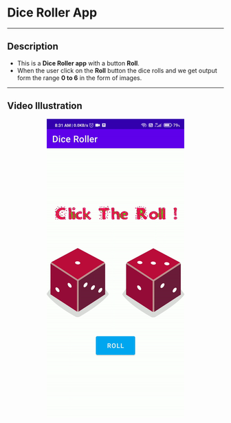 ### <h1>Dice Roller App</h1>
---
### <h2>Description</h2>
* This is a **Dice Roller app** with a button **Roll**.
* When the user click on the **Roll** button the dice rolls and we get output form the range **0 to 6** in the form of images.
---
### <h2>Video Illustration</h2>
<p align="center">
<img src = "https://github.com/shreyashHake/Dice_Roller/blob/main/Images/diceRollerV2.gif" alt = "Two dice are rolling when clicked on Roll button">
</p>
<br>

